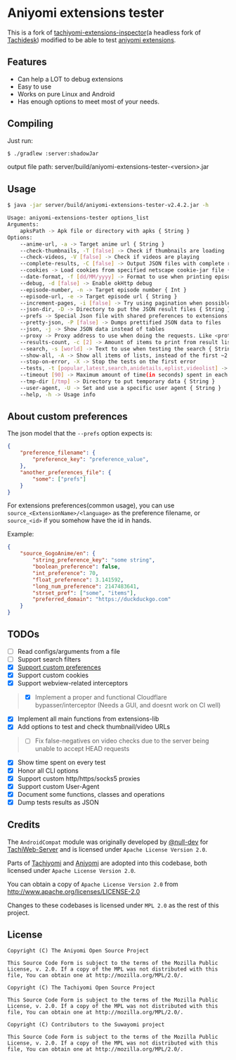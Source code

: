 # Aniyomi extensions tester

This is a fork of [tachiyomi-extensions-inspector](https://github.com/tachiyomiorg/tachiyomi-extensions-inspector)(a headless fork of [Tachidesk](https://github.com/Suwayomi/Tachidesk)) modified to be able to test [aniyomi extensions](https://github.com/jmir1/aniyomi-extensions/tree/repo/apk).

## Features
- Can help a LOT to debug extensions
- Easy to use
- Works on pure Linux and Android
- Has enough options to meet most of your needs.

## Compiling

Just run:
```bash
$ ./gradlew :server:shadowJar
```
output file path: server/build/aniyomi-extensions-tester-\<version\>.jar

## Usage
```bash
$ java -jar server/build/aniyomi-extensions-tester-v2.4.2.jar -h

Usage: aniyomi-extensions-tester options_list
Arguments:
    apksPath -> Apk file or directory with apks { String }
Options:
    --anime-url, -a -> Target anime url { String }
    --check-thumbnails, -T [false] -> Check if thumbnails are loading
    --check-videos, -V [false] -> Check if videos are playing
    --complete-results, -C [false] -> Output JSON files with complete result data
    --cookies -> Load cookies from specified netscape cookie-jar file { String }
    --date-format, -f [dd/MM/yyyy] -> Format to use when printing episode date { String }
    --debug, -d [false] -> Enable okHttp debug
    --episode-number, -n -> Target episode number { Int }
    --episode-url, -e -> Target episode url { String }
    --increment-pages, -i [false] -> Try using pagination when possible
    --json-dir, -D -> Directory to put the JSON result files { String }
    --prefs -> Special Json file with shared preferences to extensions. Read the README to understand how it works. { String }
    --pretty-json, -P [false] -> Dumps prettified JSON data to files
    --json, -j -> Show JSON data instead of tables
    --proxy -> Proxy address to use when doing the requests. Like <protocol>://<host>:<port> { String }
    --results-count, -c [2] -> Amount of items to print from result lists { Int }
    --search, -s [world] -> Text to use when testing the search { String }
    --show-all, -A -> Show all items of lists, instead of the first ~2
    --stop-on-error, -X -> Stop the tests on the first error
    --tests, -t [popular,latest,search,anidetails,eplist,videolist] -> Tests to be made(in order), delimited by commas { String }
    --timeout [90] -> Maximum amount of time(in seconds) spent in each test { Int }
    --tmp-dir [/tmp] -> Directory to put temporary data { String }
    --user-agent, -U -> Set and use a specific user agent { String }
    --help, -h -> Usage info
```

## About custom preferences
The json model that the `--prefs` option expects is:
```json
{
    "preference_filename": {
        "preference_key": "preference_value",
    },
    "another_preferences_file": {
        "some": ["prefs"]
    }
}
```

For extensions preferences(common usage), you can use `source_<ExtensionName>/<language>`
as the preference filename, or `source_<id>` if you somehow have the id in hands.

Example:
```json
{
    "source_GogoAnime/en": {
        "string_preference_key": "some string",
        "boolean_preference": false,
        "int_preference": 70,
        "float_preference": 3.141592,
        "long_num_preference": 2147483641,
        "strset_pref": ["some", "items"],
        "preferred_domain": "https://duckduckgo.com"
    }
}
```
## TODOs
- [ ] Read configs/arguments from a file
- [ ] Support search filters
- [x] [Support custom preferences](#about-custom-preferences)
- [x] Support custom cookies
- [x] Support webview-related interceptors
> - [x] Implement a proper and functional Cloudflare bypasser/interceptor (Needs a GUI, and doesnt work on CI well)

- [x] Implement all main functions from extensions-lib
- [x] Add options to test and check thumbnail/video URLs
> - [ ] Fix false-negatives on video checks due to the server being unable to accept HEAD requests
- [x] Show time spent on every test
- [x] Honor all CLI options
- [x] Support custom http/https/socks5 proxies
- [x] Support custom User-Agent
- [x] Document some functions, classes and operations
- [x] Dump tests results as JSON

## Credits

The `AndroidCompat` module was originally developed by [@null-dev](https://github.com/null-dev) for [TachiWeb-Server](https://github.com/Tachiweb/TachiWeb-server) and is licensed under `Apache License Version 2.0`.

Parts of [Tachiyomi](https://github.com/tachiyomiorg/tachiyomi) and [Aniyomi](https://github.com/jmir1/aniyomi) are adopted into this codebase, both licensed under `Apache License Version 2.0`.

You can obtain a copy of `Apache License Version 2.0` from  http://www.apache.org/licenses/LICENSE-2.0

Changes to these codebases is licensed under `MPL 2.0` as the rest of this project.

## License
```
Copyright (C) The Aniyomi Open Source Project

This Source Code Form is subject to the terms of the Mozilla Public
License, v. 2.0. If a copy of the MPL was not distributed with this
file, You can obtain one at http://mozilla.org/MPL/2.0/.
```

```
Copyright (C) The Tachiyomi Open Source Project

This Source Code Form is subject to the terms of the Mozilla Public
License, v. 2.0. If a copy of the MPL was not distributed with this
file, You can obtain one at http://mozilla.org/MPL/2.0/.
```

```
Copyright (C) Contributors to the Suwayomi project

This Source Code Form is subject to the terms of the Mozilla Public
License, v. 2.0. If a copy of the MPL was not distributed with this
file, You can obtain one at http://mozilla.org/MPL/2.0/.
```
